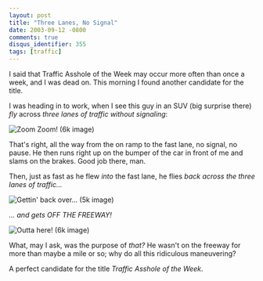 ```yaml
---
layout: post
title: "Three Lanes, No Signal"
date: 2003-09-12 -0800
comments: true
disqus_identifier: 355
tags: [traffic]
---
```

I said that Traffic Asshole of the Week may occur more often than once a
week, and I was dead on. This morning I found another candidate for the
title.

 I was heading in to work, when I see this guy in an SUV (big surprise
there) *fly* across *three lanes of traffic without signaling*:

 ![Zoom Zoom! (6k
image)](https://hyqi8g.blu.livefilestore.com/y2pmB2HRrCGiq2YUjEhNfzK9_sYHvFls2AQtVkQ1Hbr4Kf-_duCY38mPR2d8TCOeGtFHm9TkZIErs1KnmPSTeCdSGoiXm2LKSpuRns6KyDA6BE/20030912taotw1.jpg?psid=1)

 That's right, all the way from the on ramp to the fast lane, no signal,
no pause. He then runs right up on the bumper of the car in front of me
and slams on the brakes. Good job there, man.

 Then, just as fast as he flew *into* the fast lane, he flies *back
across the three lanes of traffic...*

 ![Gettin' back over... (5k
image)](https://hyqi8g.blu.livefilestore.com/y2pdGNGg1qi7RlgtSfRf0kIFPB72P-8NaZnI_1ozKD77r3TQj3wMR3TiR8QgrhDom3Eqs7tem79MXuFVBitd6sVPzT9JduhDphTD1ZDmPgnG6w/20030912taotw2.jpg?psid=1)

 *... and gets OFF THE FREEWAY!*

 ![Outta here! (6k
image)](https://hyqi8g.blu.livefilestore.com/y2pt3dA55IfpPk33wq2ZNKWlGaVlyLn-UhWcnZMeM4F3Fquwk4Kv2atNeADROWF_2rz6Xn7snzFLWnHzgAkt_wgE5wYMTRQwC9S0CtFB1MuBP0/20030912taotw3.jpg?psid=1)

 What, may I ask, was the purpose of *that?* He wasn't on the freeway
for more than maybe a mile or so; why do all this ridiculous
maneuvering?

 A perfect candidate for the title *Traffic Asshole of the Week*.
